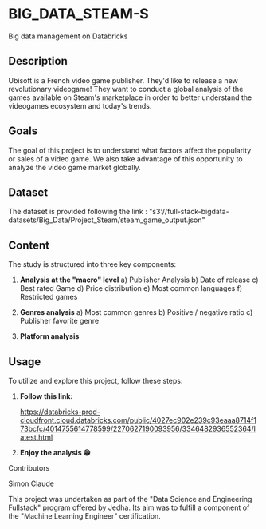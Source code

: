 # BIG_DATA_STEAM-S
Big data management on Databricks

## Description
Ubisoft is a French video game publisher. They'd like to release a new revolutionary videogame! They want to conduct a global analysis of the games available on Steam's marketplace in order to better understand the videogames ecosystem and today's trends.

## Goals
The goal of this project is to understand what factors affect the popularity or sales of a video game. We also take advantage of this opportunity to analyze the video game market globally.

## Dataset
The dataset is provided following the link : "s3://full-stack-bigdata-datasets/Big_Data/Project_Steam/steam_game_output.json"

## Content
The study is structured into three key components:

1. **Analysis at the "macro" level**
  a) Publisher Analysis
  b) Date of release
  c) Best rated Game
  d) Price distribution
  e) Most common languages
  f) Restricted games

2. **Genres analysis**
  a) Most common genres
  b) Positive / negative ratio
  c) Publisher favorite genre

3. **Platform analysis**
   

## Usage

To utilize and explore this project, follow these steps:

1. **Follow this link:**

   https://databricks-prod-cloudfront.cloud.databricks.com/public/4027ec902e239c93eaaa8714f173bcfc/4014755614778599/2270627190093956/3346482936552364/latest.html

2. **Enjoy the analysis 😁**




Contributors

Simon Claude

This project was undertaken as part of the "Data Science and Engineering Fullstack" program offered by Jedha. Its aim was to fulfill a component of the "Machine Learning Engineer" certification.

